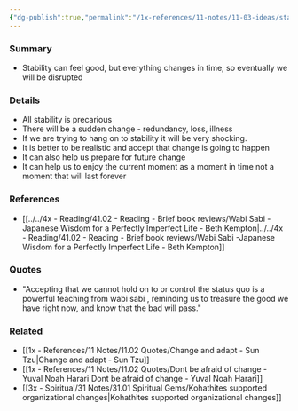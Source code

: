 ```yaml
---
{"dg-publish":true,"permalink":"/1x-references/11-notes/11-03-ideas/stability-makes-us-feel-safe-but-is-unrealistic/","noteIcon":""}
---
```



### Summary
- Stability can feel good, but everything changes in time, so eventually we will be disrupted

### Details
- All stability is precarious
- There will be a sudden change - redundancy, loss, illness
- If we are trying to hang on to stability it will be very shocking.
- It is better to be realistic and accept that change is going to happen
- It can also help us prepare for future change
- It can help us to enjoy the current moment as a moment in time not a moment that will last forever

### References
- [[../../4x - Reading/41.02 - Reading - Brief book reviews/Wabi Sabi -Japanese Wisdom for a Perfectly Imperfect Life - Beth Kempton\|../../4x - Reading/41.02 - Reading - Brief book reviews/Wabi Sabi -Japanese Wisdom for a Perfectly Imperfect Life - Beth Kempton]]

### Quotes
- "Accepting that we cannot hold on to or control the status quo is a powerful teaching from wabi sabi , reminding us to treasure the good we have right now, and know that the bad will pass."

### Related
- [[1x - References/11 Notes/11.02 Quotes/Change and adapt - Sun Tzu\|Change and adapt - Sun Tzu]]
- [[1x - References/11 Notes/11.02 Quotes/Dont be afraid of change - Yuval Noah Harari\|Dont be afraid of change - Yuval Noah Harari]]
- [[3x - Spiritual/31 Notes/31.01 Spiritual Gems/Kohathites supported organizational changes\|Kohathites supported organizational changes]]